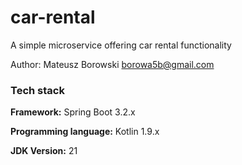 # car-rental

A simple microservice offering car rental functionality

Author: Mateusz Borowski <borowa5b@gmail.com>

### Tech stack

**Framework:** Spring Boot 3.2.x

**Programming language:** Kotlin 1.9.x

**JDK Version:** 21